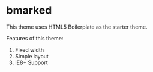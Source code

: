 bmarked
=======

This theme uses HTML5 Boilerplate as the starter theme.

Features of this theme:
1. Fixed width
2. Simple layout
3. IE8+ Support
